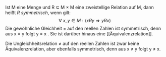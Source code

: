 Ist M eine Menge und R ⊆ M × M eine zweistellige Relation auf M, dann heißt *R* _symmetrisch_, wenn gilt:
$$\forall\: x, y \in M : (xRy \Rightarrow yRx) $$
Die gewöhnliche Gleichheit = auf den reellen Zahlen ist symmetrisch, denn aus x = y folgt y = x  . Sie ist darüber hinaus eine [[Äquivalenzrelation]].

Die Ungleichheitsrelation ≠ auf den reellen Zahlen ist zwar keine Äquivalenzrelation, aber ebenfalls symmetrisch, denn aus x ≠ y folgt y ≠ x.